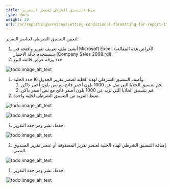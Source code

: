 ```yaml
---
title: ضبط التنسيق الشرطي لعنصر التقرير
type: docs
weight: 30
url: /ar/reportingservices/setting-conditional-formatting-for-report-item/
---
```


لتعيين التنسيق الشرطي لعناصر التقرير:

1. أنشئ ملف تعريف تقرير وافتحه في Microsoft Excel.
   (لأغراض هذه المقالة، سنستخدم حالة الاختبار (Company Sales 2008.rdl).
1. حدد ورقة عرض قائمة البيع. 

![todo:image_alt_text](setting-conditional-formatting-for-report-item_1.png)




1. حدد الخلية I6 وأضف التنسيق الشرطي لهذه الخلية لعنصر تقرير الجدول. 
   1. قم بتنسيق الخلايا التي تقل عن 1000 بلون أحمر فاتح مع نص بلون أحمر داكن.
   1. قم بتنسيق الخلايا التي تزيد عن 1000 بلون أصفر فاتح مع نص أصفر داكن.
1. ضبط المزيد من التنسيق الشرطي لخلية واحدة. 

![todo:image_alt_text](setting-conditional-formatting-for-report-item_2.png)




![todo:image_alt_text](setting-conditional-formatting-for-report-item_3.png)




1. حفظ، نشر ومراجعة التقرير. 

![todo:image_alt_text](setting-conditional-formatting-for-report-item_4.png)




1. إضافة التنسيق الشرطي لهذه الخلية لعنصر تقرير المصفوفة أو عنصر تقرير الصندوق النصي. 

![todo:image_alt_text](setting-conditional-formatting-for-report-item_5.png)




1. حفظ، نشر ومراجعة التقرير. 

![todo:image_alt_text](setting-conditional-formatting-for-report-item_6.png)
